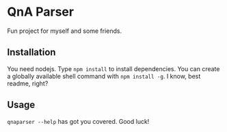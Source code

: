 # QnA Parser

Fun project for myself and some friends.

## Installation

You need nodejs. Type `npm install` to install dependencies. You can create a globally available shell command with `npm install -g`. I know, best readme, right?

## Usage

`qnaparser --help` has got you covered. Good luck!